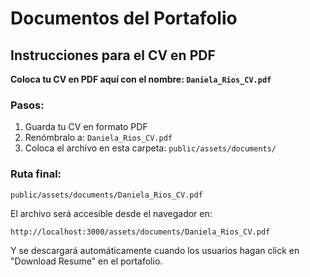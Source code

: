 # Documentos del Portafolio

## Instrucciones para el CV en PDF

**Coloca tu CV en PDF aquí con el nombre: `Daniela_Rios_CV.pdf`**

### Pasos:
1. Guarda tu CV en formato PDF
2. Renómbralo a: `Daniela_Rios_CV.pdf` 
3. Coloca el archivo en esta carpeta: `public/assets/documents/`

### Ruta final:
```
public/assets/documents/Daniela_Rios_CV.pdf
```

El archivo será accesible desde el navegador en:
```
http://localhost:3000/assets/documents/Daniela_Rios_CV.pdf
```

Y se descargará automáticamente cuando los usuarios hagan click en "Download Resume" en el portafolio. 